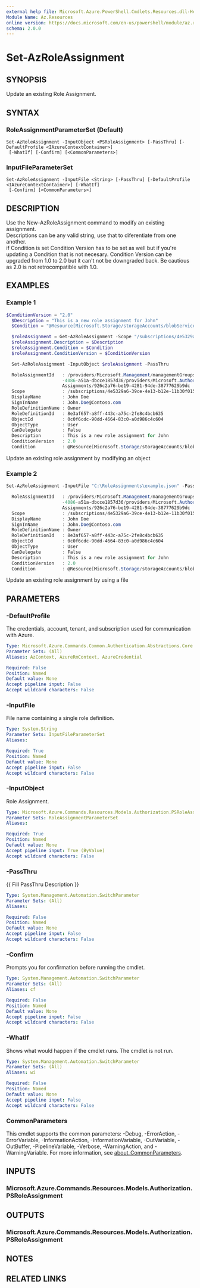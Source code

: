 ```yaml
---
external help file: Microsoft.Azure.PowerShell.Cmdlets.Resources.dll-Help.xml
Module Name: Az.Resources
online version: https://docs.microsoft.com/en-us/powershell/module/az.resources/set-azroleassignment
schema: 2.0.0
---
```


# Set-AzRoleAssignment

## SYNOPSIS
Update an existing Role Assignment.

## SYNTAX

### RoleAssignmentParameterSet (Default)
```
Set-AzRoleAssignment -InputObject <PSRoleAssignment> [-PassThru] [-DefaultProfile <IAzureContextContainer>]
 [-WhatIf] [-Confirm] [<CommonParameters>]
```

### InputFileParameterSet
```
Set-AzRoleAssignment -InputFile <String> [-PassThru] [-DefaultProfile <IAzureContextContainer>] [-WhatIf]
 [-Confirm] [<CommonParameters>]
```

## DESCRIPTION
Use the New-AzRoleAssignment command to modify an existing assignment.  
Descriptions can be any valid string, use that to diferentiate from one another.  
if Condition is set Condition Version has to be set as well but if you're updating a Condition that is not necesary.
Condition Version can be upgraded from 1.0 to 2.0 but it can't not be downgraded back. Be cautious as 2.0 is not retrocompatible with 1.0.

## EXAMPLES

### Example 1
```powershell
$ConditionVersion = "2.0"
  $Description = "This is a new role assignment for John"
  $Condition = "@Resource[Microsoft.Storage/storageAccounts/blobServices/containers/blobs:Path] StringEqualsIgnoreCase 'foo_storage_container'"

  $roleAssignment = Get-AzRoleAssignment -Scope "/subscriptions/4e5329a6-39ce-4e13-b12e-11b30f015986/resourceGroups/contoso_rg" -PrincipalId "0c0f6cdc-90dd-4664-83c0-a0d986c4c604"
  $roleAssignment.Description = $Description
  $roleAssignment.Condition = $Condition
  $roleAssignment.ConditionVersion = $ConditionVersion

  Set-AzRoleAssignment -InputObject $roleAssignment -PassThru

  RoleAssignmentId   : /providers/Microsoft.Management/managementGroups/1273adef-00a3
                     -4086-a51a-dbcce1857d36/providers/Microsoft.Authorization/role
                     Assignments/926c2a76-be19-4281-94de-38777629b9dc
  Scope              : /subscriptions/4e5329a6-39ce-4e13-b12e-11b30f015986/resourceGroups/contoso_rg
  DisplayName        : John Doe
  SignInName         : John.Doe@Contoso.com
  RoleDefinitionName : Owner
  RoleDefinitionId   : 8e3af657-a8ff-443c-a75c-2fe8c4bcb635
  ObjectId           : 0c0f6cdc-90dd-4664-83c0-a0d986c4c604
  ObjectType         : User
  CanDelegate        : False
  Description        : This is a new role assignment for John
  ConditionVersion   : 2.0
  Condition          : @Resource[Microsoft.Storage/storageAccounts/blobServices/containers/blobs:Path] StringEqualsIgnoreCase 'foo_storage_container'
```

Update an existing role assignment by modifying an object

### Example 2
```powershell
Set-AzRoleAssignment -InputFile "C:\RoleAssignments\example.json" -PassThru

  RoleAssignmentId   : /providers/Microsoft.Management/managementGroups/1273adef-00a3
                     -4086-a51a-dbcce1857d36/providers/Microsoft.Authorization/role
                     Assignments/926c2a76-be19-4281-94de-38777629b9dc
  Scope              : /subscriptions/4e5329a6-39ce-4e13-b12e-11b30f015986/resourceGroups/contoso_rg
  DisplayName        : John Doe
  SignInName         : John.Doe@Contoso.com
  RoleDefinitionName : Owner
  RoleDefinitionId   : 8e3af657-a8ff-443c-a75c-2fe8c4bcb635
  ObjectId           : 0c0f6cdc-90dd-4664-83c0-a0d986c4c604
  ObjectType         : User
  CanDelegate        : False
  Description        : This is a new role assignment for John
  ConditionVersion   : 2.0
  Condition          : @Resource[Microsoft.Storage/storageAccounts/blobServices/containers/blobs:Path] StringEqualsIgnoreCase 'foo_storage_container'
```

Update an existing role assignment by using a file

## PARAMETERS

### -DefaultProfile
The credentials, account, tenant, and subscription used for communication with Azure.

```yaml
Type: Microsoft.Azure.Commands.Common.Authentication.Abstractions.Core.IAzureContextContainer
Parameter Sets: (All)
Aliases: AzContext, AzureRmContext, AzureCredential

Required: False
Position: Named
Default value: None
Accept pipeline input: False
Accept wildcard characters: False
```

### -InputFile
File name containing a single role definition.

```yaml
Type: System.String
Parameter Sets: InputFileParameterSet
Aliases:

Required: True
Position: Named
Default value: None
Accept pipeline input: False
Accept wildcard characters: False
```

### -InputObject
Role Assignment.

```yaml
Type: Microsoft.Azure.Commands.Resources.Models.Authorization.PSRoleAssignment
Parameter Sets: RoleAssignmentParameterSet
Aliases:

Required: True
Position: Named
Default value: None
Accept pipeline input: True (ByValue)
Accept wildcard characters: False
```

### -PassThru
{{ Fill PassThru Description }}

```yaml
Type: System.Management.Automation.SwitchParameter
Parameter Sets: (All)
Aliases:

Required: False
Position: Named
Default value: None
Accept pipeline input: False
Accept wildcard characters: False
```

### -Confirm
Prompts you for confirmation before running the cmdlet.

```yaml
Type: System.Management.Automation.SwitchParameter
Parameter Sets: (All)
Aliases: cf

Required: False
Position: Named
Default value: None
Accept pipeline input: False
Accept wildcard characters: False
```

### -WhatIf
Shows what would happen if the cmdlet runs. The cmdlet is not run.

```yaml
Type: System.Management.Automation.SwitchParameter
Parameter Sets: (All)
Aliases: wi

Required: False
Position: Named
Default value: None
Accept pipeline input: False
Accept wildcard characters: False
```

### CommonParameters
This cmdlet supports the common parameters: -Debug, -ErrorAction, -ErrorVariable, -InformationAction, -InformationVariable, -OutVariable, -OutBuffer, -PipelineVariable, -Verbose, -WarningAction, and -WarningVariable. For more information, see [about_CommonParameters](http://go.microsoft.com/fwlink/?LinkID=113216).

## INPUTS

### Microsoft.Azure.Commands.Resources.Models.Authorization.PSRoleAssignment

## OUTPUTS

### Microsoft.Azure.Commands.Resources.Models.Authorization.PSRoleAssignment

## NOTES

## RELATED LINKS
